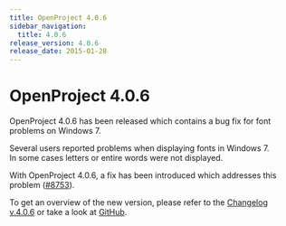 ```yaml
---
title: OpenProject 4.0.6
sidebar_navigation:
  title: 4.0.6
release_version: 4.0.6
release_date: 2015-01-28
---
```


# OpenProject 4.0.6

OpenProject 4.0.6 has been released which contains a bug fix for font
problems on Windows 7.

Several users reported problems when displaying fonts in Windows 7.  
In some cases letters or entire words were not displayed.

With OpenProject 4.0.6, a fix has been introduced which addresses this
problem
([#8753](https://community.openproject.org/work_packages/8753 "#8753")).

To get an overview of the new version, please refer to the
[Changelog v.4.0.6](https://community.openproject.org/versions/592 "Changelog v4.0.6")
or take a look at
[GitHub](https://github.com/opf/openproject/tree/v4.0.6 "GitHub").
